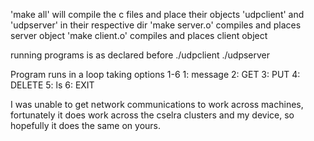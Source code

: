 'make all' will compile the c files and place their objects 'udpclient' and 'udpserver' in their respective dir
'make server.o'  compiles and places server object
'make client.o' compiles and places client object

running programs is as declared before
./udpclient <hostname> <port no>
./udpserver <port no>

Program runs in a loop taking options 1-6
1: message
2: GET
3: PUT
4: DELETE
5: ls
6: EXIT


I was unable to get network communications to work across machines, fortunately  it does work across the cselra clusters and my device, so hopefully it does the same on yours. 
